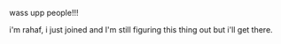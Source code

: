 wass upp people!!!

i'm rahaf, i just joined and I'm still figuring this thing out but i'll get there.

<!---
rahafws/rahafws is a ✨ special ✨ repository because its `README.md` (this file) appears on your GitHub profile.
You can click the Preview link to take a look at your changes.
--->
